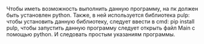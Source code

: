 Чтобы иметь возможность выполнить данную программу, на пк должен быть установлен python.
Также, в ней используется библиотека pulp:
чтобы установить данную библиотеку, следует ввести в cmd: pip install pulp,
чтобы запустить данную программу следует открыть файл Main с помощью python.
И следовать простым указаниям программы.
